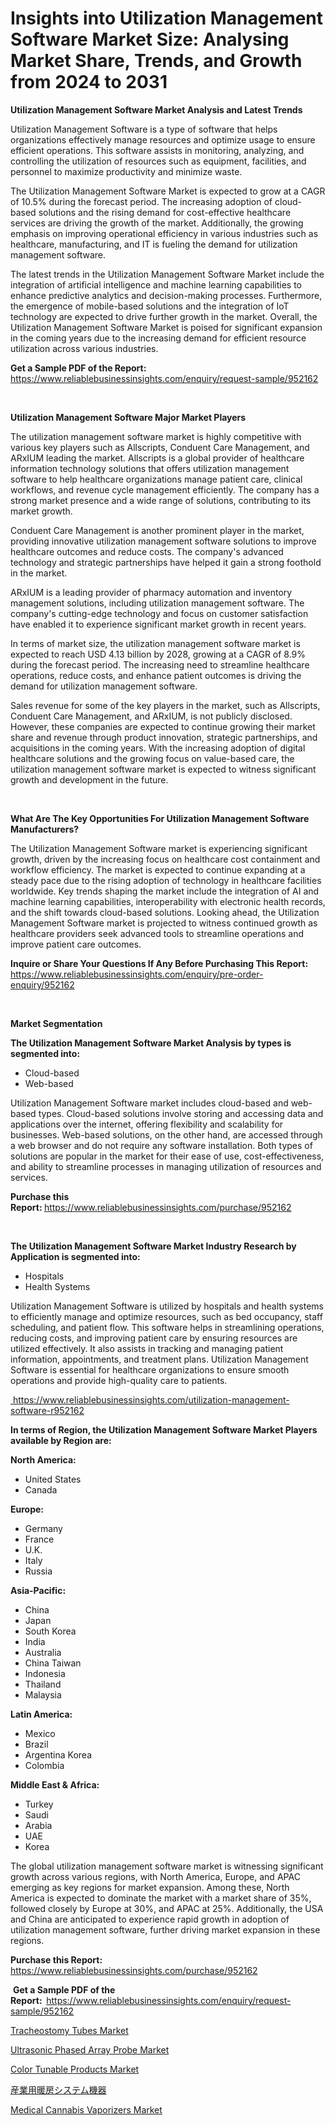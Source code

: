 <p><h1>Insights into Utilization Management Software Market Size: Analysing Market Share, Trends, and Growth from 2024 to 2031</h1></p><p><strong>Utilization Management Software Market Analysis and Latest Trends</strong></p>
<p><p>Utilization Management Software is a type of software that helps organizations effectively manage resources and optimize usage to ensure efficient operations. This software assists in monitoring, analyzing, and controlling the utilization of resources such as equipment, facilities, and personnel to maximize productivity and minimize waste.</p><p>The Utilization Management Software Market is expected to grow at a CAGR of 10.5% during the forecast period. The increasing adoption of cloud-based solutions and the rising demand for cost-effective healthcare services are driving the growth of the market. Additionally, the growing emphasis on improving operational efficiency in various industries such as healthcare, manufacturing, and IT is fueling the demand for utilization management software.</p><p>The latest trends in the Utilization Management Software Market include the integration of artificial intelligence and machine learning capabilities to enhance predictive analytics and decision-making processes. Furthermore, the emergence of mobile-based solutions and the integration of IoT technology are expected to drive further growth in the market. Overall, the Utilization Management Software Market is poised for significant expansion in the coming years due to the increasing demand for efficient resource utilization across various industries.</p></p>
<p><strong>Get a Sample PDF of the Report:&nbsp;</strong> <a href="https://www.reliablebusinessinsights.com/enquiry/request-sample/952162">https://www.reliablebusinessinsights.com/enquiry/request-sample/952162</a></p>
<p>&nbsp;</p>
<p><strong>Utilization Management Software Major Market Players</strong></p>
<p><p>The utilization management software market is highly competitive with various key players such as Allscripts, Conduent Care Management, and ARxIUM leading the market. Allscripts is a global provider of healthcare information technology solutions that offers utilization management software to help healthcare organizations manage patient care, clinical workflows, and revenue cycle management efficiently. The company has a strong market presence and a wide range of solutions, contributing to its market growth.</p><p>Conduent Care Management is another prominent player in the market, providing innovative utilization management software solutions to improve healthcare outcomes and reduce costs. The company's advanced technology and strategic partnerships have helped it gain a strong foothold in the market.</p><p>ARxIUM is a leading provider of pharmacy automation and inventory management solutions, including utilization management software. The company's cutting-edge technology and focus on customer satisfaction have enabled it to experience significant market growth in recent years.</p><p>In terms of market size, the utilization management software market is expected to reach USD 4.13 billion by 2028, growing at a CAGR of 8.9% during the forecast period. The increasing need to streamline healthcare operations, reduce costs, and enhance patient outcomes is driving the demand for utilization management software.</p><p>Sales revenue for some of the key players in the market, such as Allscripts, Conduent Care Management, and ARxIUM, is not publicly disclosed. However, these companies are expected to continue growing their market share and revenue through product innovation, strategic partnerships, and acquisitions in the coming years. With the increasing adoption of digital healthcare solutions and the growing focus on value-based care, the utilization management software market is expected to witness significant growth and development in the future.</p></p>
<p>&nbsp;</p>
<p><strong>What Are The Key Opportunities For Utilization Management Software Manufacturers?</strong></p>
<p><p>The Utilization Management Software market is experiencing significant growth, driven by the increasing focus on healthcare cost containment and workflow efficiency. The market is expected to continue expanding at a steady pace due to the rising adoption of technology in healthcare facilities worldwide. Key trends shaping the market include the integration of AI and machine learning capabilities, interoperability with electronic health records, and the shift towards cloud-based solutions. Looking ahead, the Utilization Management Software market is projected to witness continued growth as healthcare providers seek advanced tools to streamline operations and improve patient care outcomes.</p></p>
<p><strong>Inquire or Share Your Questions If Any Before Purchasing This Report:</strong> <a href="https://www.reliablebusinessinsights.com/enquiry/pre-order-enquiry/952162">https://www.reliablebusinessinsights.com/enquiry/pre-order-enquiry/952162</a></p>
<p>&nbsp;</p>
<p><strong>Market Segmentation</strong></p>
<p><strong>The Utilization Management Software Market Analysis by types is segmented into:</strong></p>
<p><ul><li>Cloud-based</li><li>Web-based</li></ul></p>
<p><p>Utilization Management Software market includes cloud-based and web-based types. Cloud-based solutions involve storing and accessing data and applications over the internet, offering flexibility and scalability for businesses. Web-based solutions, on the other hand, are accessed through a web browser and do not require any software installation. Both types of solutions are popular in the market for their ease of use, cost-effectiveness, and ability to streamline processes in managing utilization of resources and services.</p></p>
<p><strong>Purchase this Report:&nbsp;</strong><a href="https://www.reliablebusinessinsights.com/purchase/952162">https://www.reliablebusinessinsights.com/purchase/952162</a></p>
<p>&nbsp;</p>
<p><strong>The Utilization Management Software Market Industry Research by Application is segmented into:</strong></p>
<p><ul><li>Hospitals</li><li>Health Systems</li></ul></p>
<p><p>Utilization Management Software is utilized by hospitals and health systems to efficiently manage and optimize resources, such as bed occupancy, staff scheduling, and patient flow. This software helps in streamlining operations, reducing costs, and improving patient care by ensuring resources are utilized effectively. It also assists in tracking and managing patient information, appointments, and treatment plans. Utilization Management Software is essential for healthcare organizations to ensure smooth operations and provide high-quality care to patients.</p></p>
<p><a href="https://www.reliablebusinessinsights.com/utilization-management-software-r952162">&nbsp;https://www.reliablebusinessinsights.com/utilization-management-software-r952162</a></p>
<p><strong>In terms of Region, the Utilization Management Software Market Players available by Region are:</strong></p>
<p>
    <p> <strong> North America: </strong>
        <ul>
            <li>United States</li>
            <li>Canada</li>
        </ul>
        </p> 
    <p> <strong> Europe: </strong>
        <ul>
            <li>Germany</li>
            <li>France</li>
            <li>U.K.</li>
            <li>Italy</li>
            <li>Russia</li>
        </ul>
        </p> 
    <p> <strong> Asia-Pacific: </strong>
        <ul>
            <li>China</li>
            <li>Japan</li>
            <li>South Korea</li>
            <li>India</li>
            <li>Australia</li>
            <li>China Taiwan</li>
            <li>Indonesia</li>
            <li>Thailand</li>
            <li>Malaysia</li>
        </ul>
        </p> 
    <p> <strong> Latin America: </strong>
        <ul>
            <li>Mexico</li>
            <li>Brazil</li>
            <li>Argentina Korea</li>
            <li>Colombia</li>
        </ul>
        </p> 
    <p> <strong> Middle East & Africa: </strong>
        <ul>
            <li>Turkey</li>
            <li>Saudi</li>
            <li>Arabia</li>
            <li>UAE</li>
            <li>Korea</li>
        </ul>
    </p>
    </p>
<p><p>The global utilization management software market is witnessing significant growth across various regions, with North America, Europe, and APAC emerging as key regions for market expansion. Among these, North America is expected to dominate the market with a market share of 35%, followed closely by Europe at 30%, and APAC at 25%. Additionally, the USA and China are anticipated to experience rapid growth in adoption of utilization management software, further driving market expansion in these regions.</p></p>
<p><strong>Purchase this Report: </strong><a href="https://www.reliablebusinessinsights.com/purchase/952162">https://www.reliablebusinessinsights.com/purchase/952162</a></p>
<p>&nbsp;<strong>Get a Sample PDF of the Report:&nbsp;&nbsp;</strong><a href="https://www.reliablebusinessinsights.com/enquiry/request-sample/952162">https://www.reliablebusinessinsights.com/enquiry/request-sample/952162</a></p>
<p><strong></strong></p>
<p><p><a href="https://github.com/lbird53714/Market-Research-Report-List-5/blob/main/tracheostomy-tubes-market.md">Tracheostomy Tubes Market</a></p><p><a href="https://github.com/Krdamani25/Market-Research-Report-List-1/blob/main/ultrasonic-phased-array-probe-market.md">Ultrasonic Phased Array Probe Market</a></p><p><a href="https://www.linkedin.com/pulse/global-color-tunable-products-market-share-growth-opportunities-w30tc">Color Tunable Products Market</a></p><p><a href="https://github.com/kegley4963/Market-Research-Report-List-2/blob/main/4559643172943.md">産業用暖房システム機器</a></p><p><a href="https://www.linkedin.com/pulse/emerging-trends-medical-cannabis-vaporizers-market-global-outlook-shioc">Medical Cannabis Vaporizers Market</a></p></p>